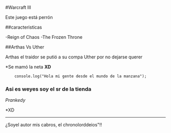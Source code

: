 #Warcraft III

Este juego está perrón

##caracteristicas

 -Reign of Chaos
 -The Frozen Throne

##Arthas Vs Uther

Arthas el traidor se putió a su compa Uther por no dejarse querer
 
 *Se mamó la neta **XD**

```JS
    console.log("Hola mi gente desde el mundo de la manzana");
```
### Asi es weyes soy el sr de la tienda

 *Prankedy*

 *XD

---

¿Soyel autor mis cabros, el chronolorddeios"!!
